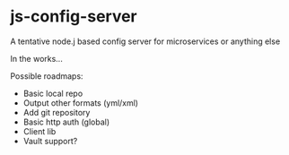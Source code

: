 # js-config-server
A tentative node.j based config server for microservices or anything else

In the works...

Possible roadmaps:
* Basic local repo
* Output other formats (yml/xml)
* Add git repository
* Basic http auth (global)
* Client lib
* Vault support?

